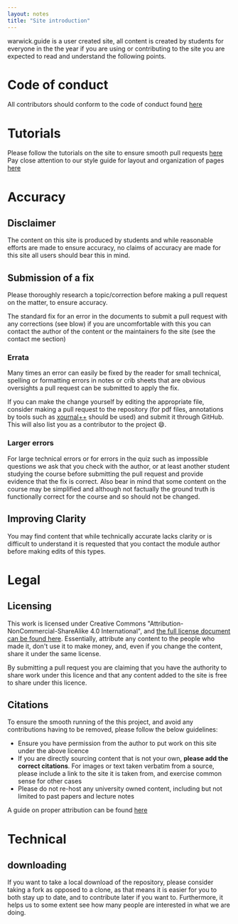 ```yaml
---
layout: notes
title: "Site introduction"
--- 
```

warwick.guide is a user created site, all content is created by students for everyone in the the year if you are using or contributing to the site you are expected to read and understand the following points.

# Code of conduct
All contributors should conform to the code of conduct found [here](./CODE_OF_CONDUCT.html)

# Tutorials
Please follow the tutorials on the site to ensure smooth pull requests [here](./index.html)  
Pay close attention to our style guide for layout and organization of pages [here](./styleguide)

# Accuracy
## Disclaimer 
The content on this site is produced by students and while reasonable efforts are made to ensure accuracy, no claims of accuracy are made for this site all users should bear this in mind.

## Submission of a fix
Please thoroughly research a topic/correction before making a pull request on the matter, to ensure accuracy.

The standard fix for an error in the documents to submit a pull request with any corrections (see blow) if you are uncomfortable with this you can contact the author of the content or the maintainers fo the site (see the contact me section)
### Errata

Many times an error can easily be fixed by the reader for small technical, spelling or formatting errors in notes or crib sheets that are obvious oversights a pull request can be submitted to apply the fix.

If you can make the change yourself by editing the appropriate file, consider making a pull request to the repository (for pdf files, annotations by tools such as [xournal++](https://github.com/xournalpp/xournalpp) should be used) and submit it through GitHub. This will also list you as a contributor to the project :smile:. 

### Larger errors

For large technical errors or for errors in the quiz such as impossible questions we ask that you check with the author, or at least another student studying the course before submitting the pull request and provide evidence that the fix is correct. Also bear in mind that some content on the course may be simplified and although not factually the ground truth is functionally correct for the course and so should not be changed. 

## Improving Clarity
You may find content that while technically accurate lacks clarity or is difficult to understand it is requested that you contact the module author before making edits of this types.

# Legal

## Licensing 
This work is licensed under Creative Commons "Attribution-NonCommercial-ShareAlike 4.0 International", and [the full license document can be found here](./LICENSE.txt). Essentially, attribute any content to the people who made it, don't use it to make money, and, even if you change the content, share it under the same license.

By submitting a pull request you are claiming that you have the authority to share work under this licence and that any content added to the site is free to share under this licence.

## Citations

To ensure the smooth running of the this project, and avoid any contributions having to be removed, please follow the below guidelines:

- Ensure you have permission from the author to put work on this site under the above licence
- If you are directly sourcing content that is not your own, **please add the correct citations**. For images or text taken verbatim from a source, please include a link to the site it is taken from, and exercise common sense for other cases
- Please do not re-host any university owned content, including but not limited to past papers and lecture notes

A guide on proper attribution can be found [here](https://wiki.creativecommons.org/wiki/best_practices_for_attribution) 
# Technical

## downloading
If you want to take a local download of the repository, please consider taking a fork as opposed to a clone, as that means it is easier for you to both stay up to date, and to contribute later if you want to. Furthermore, it helps us to some extent see how many people are interested in what we are doing.